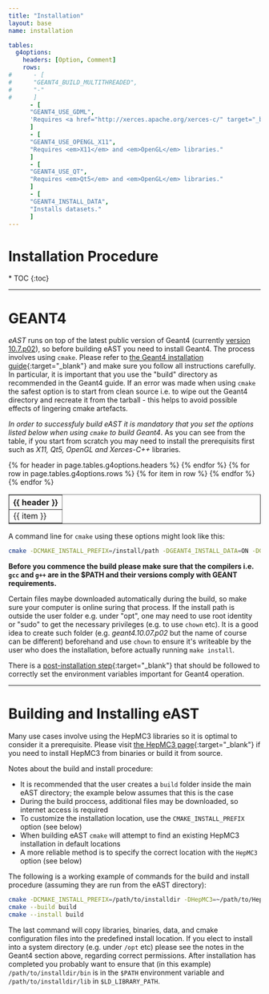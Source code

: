 ```yaml
---
title: "Installation"
layout: base
name: installation

tables:
  g4options:
    headers: [Option, Comment]
    rows:
#      - [
#      "GEANT4_BUILD_MULTITHREADED",
#      "-"
#      ]
      - [
      "GEANT4_USE_GDML",
      'Requires <a href="http://xerces.apache.org/xerces-c/" target="_blank"><em>Xerces-C++</em></a> parser.'
      ]
      - [
      "GEANT4_USE_OPENGL_X11",
      "Requires <em>X11</em> and <em>OpenGL</em> libraries."
      ]
      - [
      "GEANT4_USE_QT",
      "Requires <em>Qt5</em> and <em>OpenGL</em> libraries."
      ]
      - [
      "GEANT4_INSTALL_DATA",
      "Installs datasets."
      ]      
---        
```

<h1>Installation Procedure</h1>
* TOC
{:toc}

---

# GEANT4

*eAST* runs on top of the latest public version of Geant4 (currently [version 10.7.p02](https://geant4.web.cern.ch/support/download)), so before building eAST you need to install Geant4. The process involves using `cmake`.
Please refer to [the Geant4 installation guide](https://geant4-userdoc.web.cern.ch/UsersGuides/InstallationGuide/html/index.html){:target="_blank"} and make sure you follow all instructions carefully. In particular, it is
important that you use the "build" directory as recommended in the Geant4 guide. If an error was made when
using `cmake` the safest option is to start from clean source i.e. to wipe out the Geant4 directory and
recreate it from the tarball - this helps to avoid possible effects of lingering cmake artefacts.

*In order to successfuly build eAST it is mandatory that you set the options listed below when using `cmake` to build Geant4*. As you can see from the table, if you start from scratch you may need to install
the prerequisits first such as <em>X11, Qt5, OpenGL and Xerces-C++</em> libraries.

<table border="1" width="60%">
<tr>
{% for header in page.tables.g4options.headers %}
<th>{{ header }}</th>
{% endfor %}
</tr>
{% for row in page.tables.g4options.rows %}
<tr>
{% for item in row %}
<td>
{{ item }}
</td>
{% endfor %}
</tr>
{% endfor %}
</table>

<p/>

A command line for ```cmake``` using these options might look like this:
```bash
cmake -DCMAKE_INSTALL_PREFIX=/install/path -DGEANT4_INSTALL_DATA=ON -DGEANT4_USE_OPENGL_X11=ON -DGEANT4_USE_GDML=ON -DGEANT4_USE_QT=ON /path/to/geant/directory
```
**Before you commence the build please make sure that the compilers i.e. `gcc` and `g++` are in the $PATH
and their versions comply with GEANT requirements.**

Certain files maybe downloaded automatically during the build, so make sure your computer is online
suring that process.
If the install path is outside the user folder e.g. under "opt", one may need to use root identity or "sudo" to get the necessary privileges (e.g. to use `chown` etc).
It is a good idea to create such folder (e.g. *geant4.10.07.p02* but the name of course can be different) beforehand and use `chown` to ensure
it's writeable by the user who does the installation, before actually running `make install`.

There is a [post-installation step](https://geant4-userdoc.web.cern.ch/UsersGuides/InstallationGuide/html/postinstall.html){:target="_blank"} that should be followed to correctly set the environment variables
important for Geant4 operation.

---

# Building and Installing eAST

Many use cases involve using the HepMC3 libraries so it is optimal
to consider it a prerequisite. Please visit
[the HepMC3 page](https://gitlab.cern.ch/hepmc/HepMC3/-/tree/master/){:target="_blank"}
if you need to install HepMC3 from binaries or build it from source.


Notes about the build and install procedure:
* It is recommended that the user creates a `build` folder inside the main eAST directory; the example below assumes that this is the case
* During the build proccess, additional files may be downloaded, so internet access is required
* To customize the installation location, use the `CMAKE_INSTALL_PREFIX` option (see below)
* When building eAST `cmake` will attempt to find an existing HepMC3 installation in default locations
* A more reliable method is to specify the correct location with the `HepMC3` option (see below)

The following is a working example of commands for the build and install
procedure (assuming they are run from the eAST directory):

```bash
cmake -DCMAKE_INSTALL_PREFIX=/path/to/installdir -DHepMC3=~/path/to/HepMC3dir/ -S . -B build
cmake --build build
cmake --install build
```

The last command will copy libraries, binaries, data, and cmake configuration files into the
predefined install location.
If you elect to install into a system directory (e.g. under `/opt` etc) please see the notes
in the Geant4 section above, regarding correct permissions.
After installation has completed you probably want to ensure that (in this example) `/path/to/installdir/bin`
is in the `$PATH` environment variable and `/path/to/installdir/lib` in `$LD_LIBRARY_PATH`.
